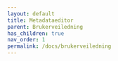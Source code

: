 ```yaml
---
layout: default
title: Metadataeditor
parent: Brukerveiledning
has_children: true
nav_order: 1
permalink: /docs/brukerveiledning
---
```

